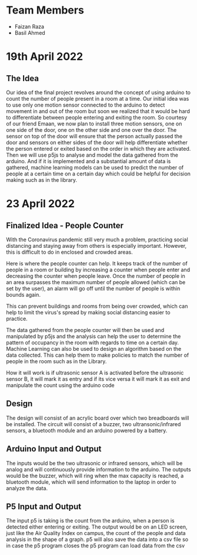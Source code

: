 # Team Members
- Faizan Raza
- Basil Ahmed

# 19th April 2022
## The Idea
Our idea of the final project revolves around the concept of using arduino to count the number of people present in a room at a time. Our initial idea was to use only one motion sensor connected to the arduino to detect movement in and out of the room but soon we realized that it would be hard to differentiate between people entering and exiting the room. So courtesy of our friend Emaan, we now plan to install three motion sensors, one on one side of the door, one on the other side and one over the door. The sensor on top of the door will ensure that the person actually passed the door and sensors on either sides of the door will help differentiate whether the person entered or exited based on the order in which they are activated. Then we will use p5js to analyse and model the data gathered from the arduino. And if it is implemented and a substantial amount of data is gathered, machine learning models can be used to predict the number of people at a certain time on a certain day which could be helpful for decision making such as in the library. 

# 23 April 2022
## Finalized Idea - People Counter
With the Coronavirus pandemic still very much a problem, practicing social distancing and staying away from others is especially important. However, this is difficult to do in enclosed and crowded areas.

Here is where the people counter can help. It keeps track of the number of people in a room or building by increasing a counter when people enter and decreasing the counter when people leave. Once the number of people in an area surpasses the maximum number of people allowed (which can be set by the user), an alarm will go off until the number of people is within bounds again.

This can prevent buildings and rooms from being over crowded, which can help to limit the virus's spread by making social distancing easier to practice.

The data gathered from the people counter will then be used and manipulated by p5js and the analysis can help the user to determine the pattern of occupancy in the room with regards to time on a certain day. Machine Learning can also be used to design an algorithm based on the data collected. This can help them to make policies to match the number of people in the room such as in the Library.

How it will work is if ultrasonic sensor A is activated before the ultrasonic sensor B, it will mark it as entry and if its vice versa it will mark it as exit and manipulate the count using the arduino code

## Design
The design will consist of an acrylic board over which two breadboards will be installed. The circuit will consist of a buzzer, two ultransonic/infrared sensors, a bluetooth module and an arduino powered by a battery. 

## Arduino Input and Output
The inputs would be the two ultrasonic or infrared sensors, which will be analog and will continuously provide information to the arduino. The outputs would be the buzzer, which will ring when the max capacity is reached, a bluetooth module, which will send information to the laptop in order to analyze the data.

## P5 Input and Output
The input p5 is taking is the count from the arduino, when a person is detected either entering or exiting. The output would be on an LED screen, just like the Air Quality Index on campus, the count of the people and data analysis in the shape of a graph. p5 will also save the data into a csv file so in case the p5 program closes the p5 program can load data from the csv






